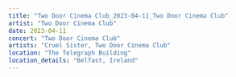 ```yaml
---
title: "Two Door Cinema Club_2023-04-11_Two Door Cinema Club"
artist: "Two Door Cinema Club"
date: 2023-04-11
concert: "Two Door Cinema Club"
artists: "Cruel Sister, Two Door Cinema Club"
location: "The Telegraph Building"
location_details: "Belfast, Ireland"
---
```

